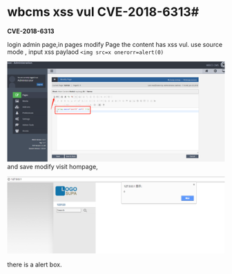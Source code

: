 # wbcms xss vul CVE-2018-6313#

**CVE-2018-6313**

login admin page,in pages modify Page the content has xss vul.
use source mode , input xss paylaod `<img src=x onerorr=alert(0)`

![](wb1.png)
 and save modify visit hompage,

![](wb2.png)

there is a alert box.

